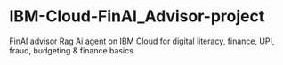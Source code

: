# IBM-Cloud-FinAI_Advisor-project
FinAI advisor Rag Ai agent on IBM Cloud for digital literacy, finance, UPI, fraud, budgeting &amp; finance basics.
